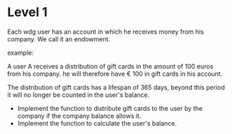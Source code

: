 # Level 1
Each wdg user has an account in which he receives money from his company. We call it an endowment.

example:

A user A receives a distribution of gift cards in the amount of 100 euros from his company. he will therefore have € 100 in gift cards in his account.

The distribution of gift cards has a lifespan of 365 days, beyond this period it will no longer be counted in the user's balance.

* Implement the function to distribute gift cards to the user by the company if the company balance allows it.
* Implement the function to calculate the user's balance.